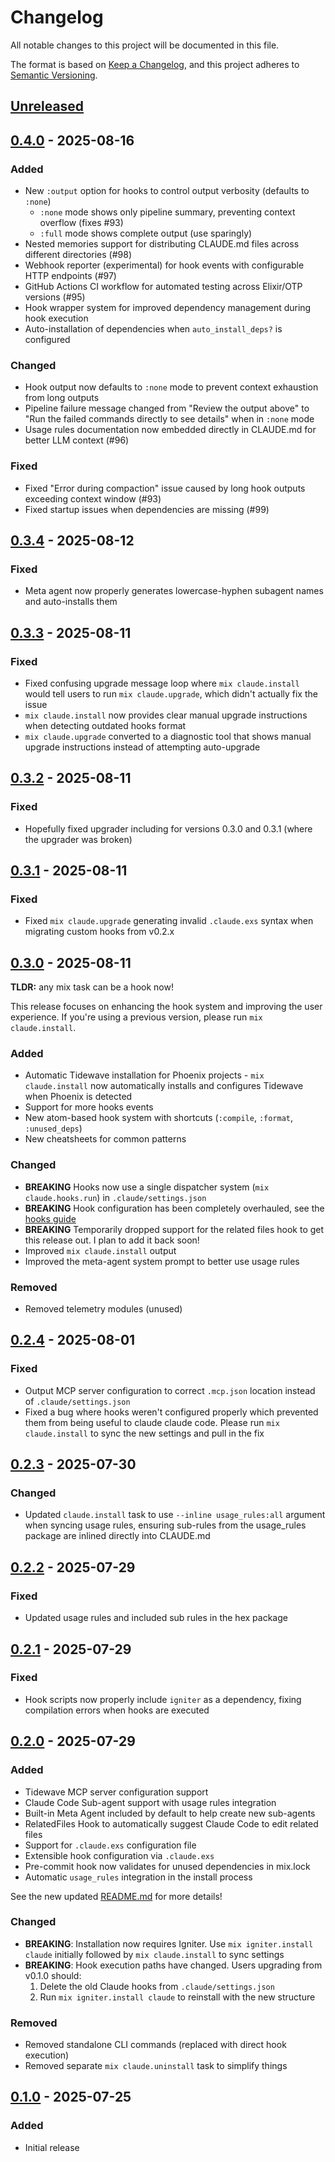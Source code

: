 # Changelog

All notable changes to this project will be documented in this file.

The format is based on [Keep a Changelog](https://keepachangelog.com/en/1.0.0/),
and this project adheres to [Semantic Versioning](https://semver.org/spec/v2.0.0.html).

## [Unreleased]

## [0.4.0] - 2025-08-16

### Added
- New `:output` option for hooks to control output verbosity (defaults to `:none`)
  - `:none` mode shows only pipeline summary, preventing context overflow (fixes #93)
  - `:full` mode shows complete output (use sparingly)
- Nested memories support for distributing CLAUDE.md files across different directories (#98)
- Webhook reporter (experimental) for hook events with configurable HTTP endpoints (#97)
- GitHub Actions CI workflow for automated testing across Elixir/OTP versions (#95)
- Hook wrapper system for improved dependency management during hook execution
- Auto-installation of dependencies when `auto_install_deps?` is configured

### Changed
- Hook output now defaults to `:none` mode to prevent context exhaustion from long outputs
- Pipeline failure message changed from "Review the output above" to "Run the failed commands directly to see details" when in `:none` mode
- Usage rules documentation now embedded directly in CLAUDE.md for better LLM context (#96)

### Fixed
- Fixed "Error during compaction" issue caused by long hook outputs exceeding context window (#93)
- Fixed startup issues when dependencies are missing (#99)

## [0.3.4] - 2025-08-12

### Fixed
- Meta agent now properly generates lowercase-hyphen subagent names and auto-installs them

## [0.3.3] - 2025-08-11

### Fixed
- Fixed confusing upgrade message loop where `mix claude.install` would tell users to run `mix claude.upgrade`, which didn't actually fix the issue
- `mix claude.install` now provides clear manual upgrade instructions when detecting outdated hooks format
- `mix claude.upgrade` converted to a diagnostic tool that shows manual upgrade instructions instead of attempting auto-upgrade

## [0.3.2] - 2025-08-11

### Fixed
- Hopefully fixed upgrader including for versions 0.3.0 and 0.3.1 (where the upgrader was broken)

## [0.3.1] - 2025-08-11

### Fixed
- Fixed `mix claude.upgrade` generating invalid `.claude.exs` syntax when migrating custom hooks from v0.2.x

## [0.3.0] - 2025-08-11

**TLDR:** any mix task can be a hook now!

This release focuses on enhancing the hook system and improving the user experience. If you're using a previous version, please run `mix claude.install`.

### Added
- Automatic Tidewave installation for Phoenix projects - `mix claude.install` now automatically installs and configures Tidewave when Phoenix is detected
- Support for more hooks events
- New atom-based hook system with shortcuts (`:compile`, `:format`, `:unused_deps`)
- New cheatsheets for common patterns

### Changed
- **BREAKING** Hooks now use a single dispatcher system (`mix claude.hooks.run`) in `.claude/settings.json`
- **BREAKING** Hook configuration has been completely overhauled, see the [hooks guide](documentation/guide-hooks.md)
- **BREAKING** Temporarily dropped support for the related files hook to get this release out. I plan to add it back soon!
- Improved `mix claude.install` output
- Improved the meta-agent system prompt to better use usage rules

### Removed
- Removed telemetry modules (unused)

## [0.2.4] - 2025-08-01

### Fixed
- Output MCP server configuration to correct `.mcp.json` location instead of `.claude/settings.json`
- Fixed a bug where hooks weren't configured properly which prevented them from being useful to claude claude code. Please run `mix claude.install` to sync the new settings and pull in the fix

## [0.2.3] - 2025-07-30

### Changed

- Updated `claude.install` task to use `--inline usage_rules:all` argument when syncing usage rules, ensuring sub-rules from the usage_rules package are inlined directly into CLAUDE.md

## [0.2.2] - 2025-07-29

### Fixed

- Updated usage rules and included sub rules in the hex package

## [0.2.1] - 2025-07-29

### Fixed
- Hook scripts now properly include `igniter` as a dependency, fixing compilation errors when hooks are executed

## [0.2.0] - 2025-07-29

### Added
- Tidewave MCP server configuration support
- Claude Code Sub-agent support with usage rules integration
- Built-in Meta Agent included by default to help create new sub-agents
- RelatedFiles Hook to automatically suggest Claude Code to edit related files
- Support for `.claude.exs` configuration file
- Extensible hook configuration via `.claude.exs`
- Pre-commit hook now validates for unused dependencies in mix.lock
- Automatic `usage_rules` integration in the install process

See the new updated [README.md](README.md) for more details!

### Changed
- **BREAKING**: Installation now requires Igniter. Use `mix igniter.install claude` initially followed by
  `mix claude.install` to sync settings
- **BREAKING**: Hook execution paths have changed. Users upgrading from v0.1.0 should:
  1. Delete the old Claude hooks from `.claude/settings.json`
  2. Run `mix igniter.install claude` to reinstall with the new structure

### Removed
- Removed standalone CLI commands (replaced with direct hook execution)
- Removed separate `mix claude.uninstall` task to simplify things

## [0.1.0] - 2025-07-25

### Added
- Initial release

[Unreleased]: https://github.com/bradleygolden/claude/compare/v0.4.0...HEAD
[0.4.0]: https://github.com/bradleygolden/claude/compare/v0.3.4...v0.4.0
[0.3.4]: https://github.com/bradleygolden/claude/compare/v0.3.3...v0.3.4
[0.3.3]: https://github.com/bradleygolden/claude/compare/v0.3.2...v0.3.3
[0.3.2]: https://github.com/bradleygolden/claude/compare/v0.3.1...v0.3.2
[0.3.1]: https://github.com/bradleygolden/claude/compare/v0.3.0...v0.3.1
[0.3.0]: https://github.com/bradleygolden/claude/compare/v0.2.4...v0.3.0
[0.2.4]: https://github.com/bradleygolden/claude/compare/v0.2.3...v0.2.4
[0.2.3]: https://github.com/bradleygolden/claude/compare/v0.2.2...v0.2.3
[0.2.2]: https://github.com/bradleygolden/claude/compare/v0.2.1...v0.2.2
[0.2.1]: https://github.com/bradleygolden/claude/compare/v0.2.0...v0.2.1
[0.2.0]: https://github.com/bradleygolden/claude/compare/v0.1.0...v0.2.0
[0.1.0]: https://github.com/bradleygolden/claude/releases/tag/v0.1.0
